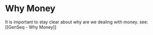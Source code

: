 # Why  Money 
It is important to stay clear about why are we dealing with money. 
see: [[GenSeq - Why Money]]